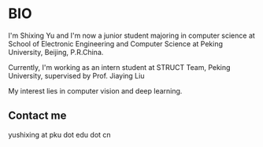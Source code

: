 # BIO

I'm Shixing Yu and I'm now a junior student majoring in computer science at School of Electronic Engineering and Computer Science at Peking University, Beijing, P.R.China. 

Currently,  I'm working as an intern student at STRUCT Team, Peking University, supervised by Prof. Jiaying Liu

My interest lies in computer vision and deep learning.

## Contact me
yushixing at pku dot edu dot cn
